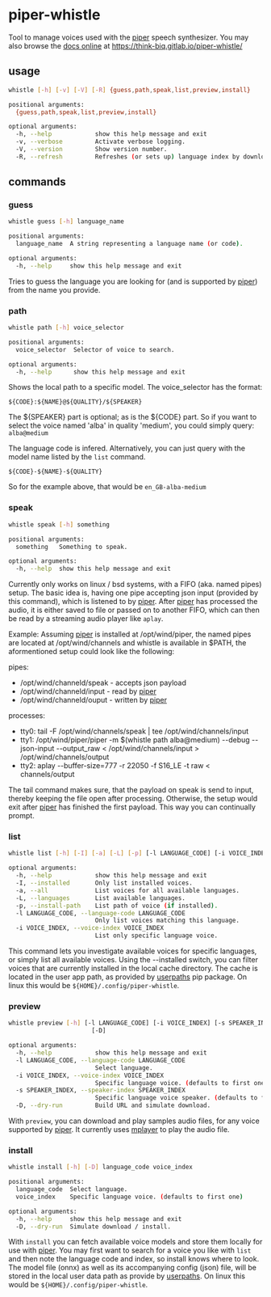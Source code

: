 # piper-whistle

Tool to manage voices used with the [piper][1] speech synthesizer. You may also browse the [docs online][2] at https://think-biq.gitlab.io/piper-whistle/

## usage

```bash
whistle [-h] [-v] [-V] [-R] {guess,path,speak,list,preview,install}

positional arguments:
  {guess,path,speak,list,preview,install}

optional arguments:
  -h, --help            show this help message and exit
  -v, --verbose         Activate verbose logging.
  -V, --version         Show version number.
  -R, --refresh         Refreshes (or sets up) language index by downloading the latest lookup.
```

## commands

### guess

```bash
whistle guess [-h] language_name

positional arguments:
  language_name  A string representing a language name (or code).

optional arguments:
  -h, --help     show this help message and exit
```

Tries to guess the language you are looking for (and is supported by [piper][1]) from the name you provide.

### path

```bash
whistle path [-h] voice_selector

positional arguments:
  voice_selector  Selector of voice to search.

optional arguments:
  -h, --help      show this help message and exit
```

Shows the local path to a specific model. The voice_selector has the format:
```
${CODE}:${NAME}@${QUALITY}/${SPEAKER}
```
The ${SPEAKER} part is optional; as is the ${CODE} part. So if you want to select the voice named 'alba' in quality 'medium', you could simply query: ```alba@medium```

The language code is infered.
Alternatively, you can just query with the model name listed by the `list` command.  
```
${CODE}-${NAME}-${QUALITY}
```
So for the example above, that would be ```en_GB-alba-medium```

### speak

```bash
whistle speak [-h] something

positional arguments:
  something   Something to speak.

optional arguments:
  -h, --help  show this help message and exit
```

Currently only works on linux / bsd systems, with a FIFO (aka. named pipes) setup. The basic idea is, having one pipe accepting json input (provided by this command), which is listened to by [piper][1]. After [piper][1] has processed the audio, it is either saved to file or passed on to another FIFO, which can then be read by a streaming audio player like `aplay`.

Example:
Assuming [piper][1] is installed at /opt/wind/piper, the named pipes are located at /opt/wind/channels and whistle is available in $PATH, the aformentioned setup could look like the following:

pipes:

* /opt/wind/channeld/speak - accepts json payload
* /opt/wind/channeld/input - read by [piper][1]
* /opt/wind/channeld/ouput - written by [piper][1]

processes:

* tty0: tail -F /opt/wind/channels/speak | tee /opt/wind/channels/input
* tty1: /opt/wind/piper/piper -m $(whistle path alba@medium) --debug --json-input --output_raw < /opt/wind/channels/input > /opt/wind/channels/output
* tty2: aplay --buffer-size=777 -r 22050 -f S16_LE -t raw < channels/output

The tail command makes sure, that the payload on speak is send to input,
thereby keeping the file open after processing. Otherwise, the setup would exit
after [piper][1] has finished the first payload. This way you can continually prompt.

### list

```bash
whistle list [-h] [-I] [-a] [-L] [-p] [-l LANGUAGE_CODE] [-i VOICE_INDEX]

optional arguments:
  -h, --help            show this help message and exit
  -I, --installed       Only list installed voices.
  -a, --all             List voices for all available languages.
  -L, --languages       List available languages.
  -p, --install-path    List path of voice (if installed).
  -l LANGUAGE_CODE, --language-code LANGUAGE_CODE
                        Only list voices matching this language.
  -i VOICE_INDEX, --voice-index VOICE_INDEX
                        List only specific language voice.
```

This command lets you investigate available voices for specific languages, or
simply list all available voices. Using the --installed switch, you can filter
voices that are currently installed in the local cache directory. The cache is
located in the user app path, as provided by [userpaths](https://pypi.org/project/userpaths/) pip package. On linux this would be `${HOME}/.config/piper-whistle`.

### preview

```bash
whistle preview [-h] [-l LANGUAGE_CODE] [-i VOICE_INDEX] [-s SPEAKER_INDEX]
                       [-D]

optional arguments:
  -h, --help            show this help message and exit
  -l LANGUAGE_CODE, --language-code LANGUAGE_CODE
                        Select language.
  -i VOICE_INDEX, --voice-index VOICE_INDEX
                        Specific language voice. (defaults to first one)
  -s SPEAKER_INDEX, --speaker-index SPEAKER_INDEX
                        Specific language voice speaker. (defaults to first one)
  -D, --dry-run         Build URL and simulate download.
```

With `preview`, you can download and play samples audio files, for any voice
supported by [piper][1]. It currently uses [mplayer](http://www.mplayerhq.hu/) to play the audio file.

### install

```bash
whistle install [-h] [-D] language_code voice_index

positional arguments:
  language_code  Select language.
  voice_index    Specific language voice. (defaults to first one)

optional arguments:
  -h, --help     show this help message and exit
  -D, --dry-run  Simulate download / install.
```

With `install` you can fetch available voice models and store them locally for
use with [piper][1]. You may first want to search for a voice you like with `list`
and then note the language code and index, so install knows where to look.
The model file (onnx) as well as its accompanying config (json) file, will be
stored in the local user data path as provide by [userpaths](https://pypi.org/project/userpaths/). On linux this would be `${HOME}/.config/piper-whistle`.


[1]: https://github.com/rhasspy/piper
[2]: https://think-biq.gitlab.io/piper-whistle/
